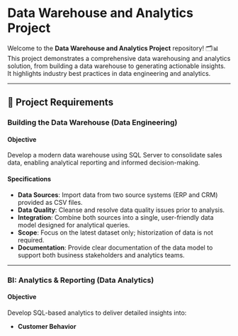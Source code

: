 # Data Warehouse and Analytics Project

Welcome to the **Data Warehouse and Analytics Project** repository! 🗂️📊  
This project demonstrates a comprehensive data warehousing and analytics solution, from building a data warehouse to generating actionable insights.  
It highlights industry best practices in data engineering and analytics.  

---

## 📝 Project Requirements  

### Building the Data Warehouse (Data Engineering)  

#### Objective  
Develop a modern data warehouse using SQL Server to consolidate sales data, enabling analytical reporting and informed decision-making.  

#### Specifications  
- **Data Sources**: Import data from two source systems (ERP and CRM) provided as CSV files.  
- **Data Quality**: Cleanse and resolve data quality issues prior to analysis.  
- **Integration**: Combine both sources into a single, user-friendly data model designed for analytical queries.  
- **Scope**: Focus on the latest dataset only; historization of data is not required.  
- **Documentation**: Provide clear documentation of the data model to support both business stakeholders and analytics teams.  

---

### BI: Analytics & Reporting (Data Analytics)  

#### Objective  
Develop SQL-based analytics to deliver detailed insights into:  
- **Customer Behavior**  
